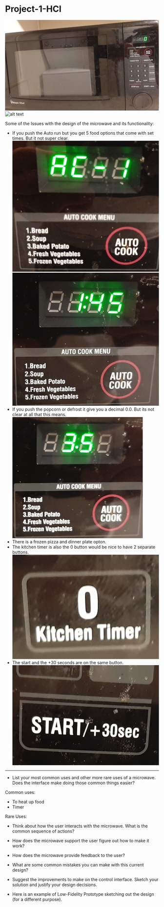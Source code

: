 # Project-1-HCI

![alt text](Images/Microwave-cropped.jpg)
![alt text](Images/microwave-gif.gif)

Some of the Issues with the design of the microwave and its functionality:



* If you push the Auto run but you get 5 food options that come with set times. But it not super clear.
![alt text](Images/photo3.jpg)
![alt text](Images/photo1.jpg)
* If you push the popcorn or defrost it give you a decimal 0.0. But its not clear at all that this means.
![alt text](Images/photo2.jpg)
* There is a frozen pizza and dinner plate opton.
* The kitchen timer is also the 0 button would be nice to have 2 separate buttons.
![alt text](Images/timer.jpg)
* The start and the +30 seconds are on the same button. 
![alt text](Images/start.jpg)

-----------------------------------------------------------------------------------------------------------------------------------------------------------------------------------

* List your most common uses and other more rare uses of a microwave. Does the interface make doing those common things easier?

Common uses:
* To heat up food
* Timer

Rare Uses: 

* Think about how the user interacts with the microwave. What is the common sequence of actions?

* How does the microwave support the user figure out how to make it work?

* How does the microwave provide feedback to the user?

* What are some common mistakes you can make with this current design?

* Suggest the improvements to make on the control interface. Sketch your solution and justify your design decisions.

* Here is an example of Low-Fidelity Prototype sketching out the design (for a different purpose).
